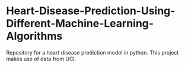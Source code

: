 # Heart-Disease-Prediction-Using-Different-Machine-Learning-Algorithms
Repository for a heart disease prediction model in python. This project makes use of data from UCI.
